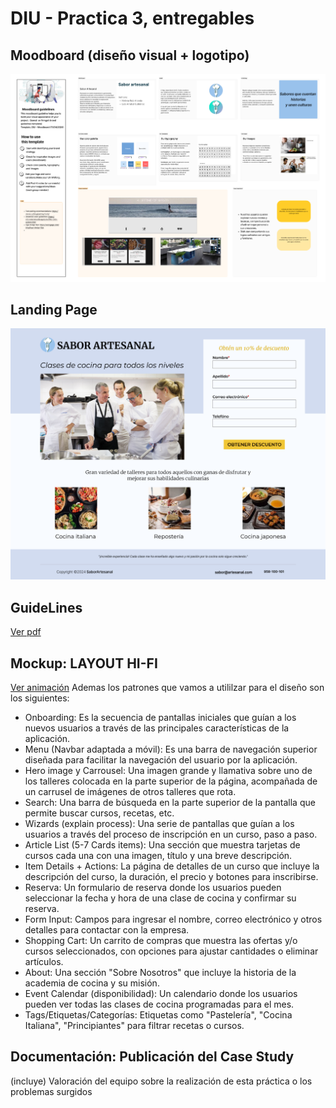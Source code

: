 # DIU - Practica 3, entregables

## Moodboard (diseño visual + logotipo)   
![](moodboard.png)

## Landing Page
![](LandingPage.png)

## GuideLines
[Ver pdf](guidelines.pdf)


## Mockup: LAYOUT HI-FI
[Ver animación](https://www.figma.com/design/f96SAtI0UP8AQqCdTd3lqi/DIU2_kebabmixto?node-id=0%3A1&t=FTKdFDzxgUleTMOC-1)
Ademas los patrones que vamos a utililzar para el diseño son los siguientes:

   - Onboarding: Es la secuencia de pantallas iniciales que guían a los nuevos usuarios a través de las principales características de la aplicación.
   - Menu (Navbar adaptada a móvil): Es una barra de navegación superior diseñada para facilitar la navegación del usuario por la aplicación.
   - Hero image y Carrousel: Una imagen grande y llamativa sobre uno de los talleres colocada en la parte superior de la página, acompañada de un carrusel de imágenes de otros talleres que rota.
   - Search: Una barra de búsqueda en la parte superior de la pantalla que permite buscar cursos, recetas, etc.
   - Wizards (explain process): Una serie de pantallas que guían a los usuarios a través del proceso de inscripción en un curso, paso a paso.
   - Article List (5-7 Cards items): Una sección que muestra tarjetas de cursos cada una con una imagen, título y una breve descripción.
   - Item Details + Actions: La página de detalles de un curso que incluye la descripción del curso, la duración, el precio y botones para inscribirse.
   - Reserva: Un formulario de reserva donde los usuarios pueden seleccionar la fecha y hora de una clase de cocina y confirmar su reserva.
   - Form Input: Campos para ingresar el nombre, correo electrónico y otros detalles para contactar con la empresa.
   - Shopping Cart: Un carrito de compras que muestra las ofertas y/o cursos seleccionados, con opciones para ajustar cantidades o eliminar artículos.
   - About: Una sección "Sobre Nosotros" que incluye la historia de la academia de cocina y su misión.
   - Event Calendar (disponibilidad): Un calendario donde los usuarios pueden ver todas las clases de cocina programadas para el mes.
   - Tags/Etiquetas/Categorías: Etiquetas como "Pastelería", "Cocina Italiana", "Principiantes" para filtrar recetas o cursos.


## Documentación: Publicación del Case Study


(incluye) Valoración del equipo sobre la realización de esta práctica o los problemas surgidos
 
